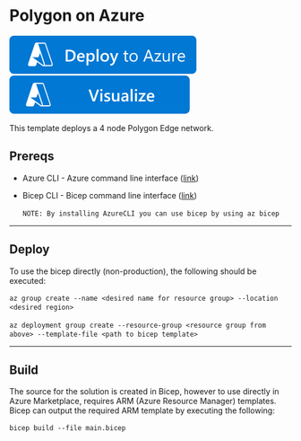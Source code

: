 # Polygon on Azure

[![Deploy To Azure](https://raw.githubusercontent.com/Azure/azure-quickstart-templates/master/1-CONTRIBUTION-GUIDE/images/deploytoazure.svg?sanitize=true)](https://portal.azure.com/#create/Microsoft.Template/uri/https%3A%2F%2Fraw.githubusercontent.com%2FAnkr-network%2Fpolygon-azure%2F1.0.0-rc1%2Fmarketplace%2FazureDeploy.json/createUIDefinitionUri/https%3A%2F%2Fraw.githubusercontent.com%2FAnkr-network%2Fpolygon-azure%2F1.0.0-rc1%2Fmarketplace%2FcreateUiDefinition.json) [![Visualize](https://raw.githubusercontent.com/Azure/azure-quickstart-templates/master/1-CONTRIBUTION-GUIDE/images/visualizebutton.svg?sanitize=true)](http://armviz.io/#/?load=https%3A%2F%2Fraw.githubusercontent.com%2Fcaleteeter%2Fpolygon-azure%2Fmain%2Fmarketplace%2FazureDeploy.json)

This template deploys a 4 node Polygon Edge network.

## Prereqs

- Azure CLI - Azure command line interface ([link](https://docs.microsoft.com/en-us/cli/azure/install-azure-cli))

- Bicep CLI - Bicep command line interface ([link](https://docs.microsoft.com/en-us/azure/azure-resource-manager/bicep/install)) 

    `NOTE: By installing AzureCLI you can use bicep by using az bicep`
---

## Deploy

To use the bicep directly (non-production), the following should be executed:

```
az group create --name <desired name for resource group> --location <desired region>

az deployment group create --resource-group <resource group from above> --template-file <path to bicep template> 
```

---

## Build

The source for the solution is created in Bicep, however to use directly in Azure Marketplace, requires ARM (Azure Resource Manager) templates.  Bicep can output the required ARM template by executing the following:

```
bicep build --file main.bicep
```